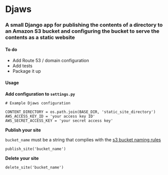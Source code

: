 # Djaws
### A small Django app for publishing the contents of a directory to an Amazon S3 bucket and configuring the bucket to serve the contents as a static website  

#### To do
* Add Route 53 / domain configuration
* Add tests
* Package it up

#### Usage
**Add configuration to `settings.py`**

    # Example Djaws configuration

    CONTENT_DIRECTORY = os.path.join(BASE_DIR, 'static_site_directory')
    AWS_ACCESS_KEY_ID = 'your access key ID'
    AWS_SECRET_ACCESS_KEY = 'your secret access key'

**Publish your site**

 `bucket_name` must be a string that complies with the [s3 bucket naming rules](http://docs.aws.amazon.com/AmazonS3/latest/dev/BucketRestrictions.html#bucketnamingrules) 

    publish_site('bucket_name')

**Delete your site**

    delete_site('bucket_name')